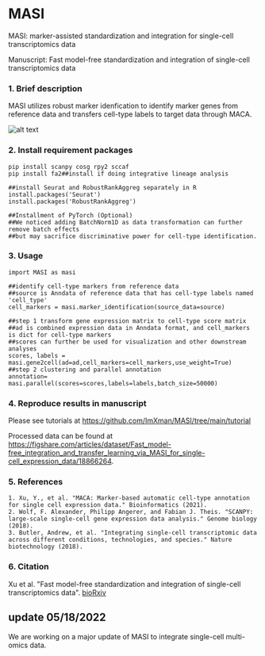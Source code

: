 # MASI

MASI: marker-assisted standardization and integration for single-cell transcriptomics data

Manuscript: Fast model-free standardization and integration of single-cell transcriptomics data

### 1. Brief description
MASI utilizes robust marker idenfication to identify marker genes from reference data and transfers cell-type labels to target data through MACA.

![alt text](https://github.com/ImXman/MASI/blob/main/MASI/Figure%201.jpg?raw=true)

### 2. Install requirement packages
    pip install scanpy cosg rpy2 sccaf
    pip install fa2##install if doing integrative lineage analysis
    
    ##install Seurat and RobustRankAggreg separately in R
    install.packages('Seurat')
    install.packages('RobustRankAggreg')
    
    ##Installment of PyTorch (Optional)
    ##We noticed adding BatchNorm1D as data transformation can further remove batch effects 
    ##but may sacrifice discriminative power for cell-type identification.
    
### 3. Usage
    import MASI as masi
    
    ##identify cell-type markers from reference data
    ##source is Anndata of reference data that has cell-type labels named 'cell_type'
    cell_markers = masi.marker_identification(source_data=source)
    
    ##step 1 transform gene expression matrix to cell-type score matrix
    ##ad is combined expression data in Anndata format, and cell_markers is dict for cell-type markers 
    ##scores can further be used for visualization and other downstream analyses
    scores, labels = masi.gene2cell(ad=ad,cell_markers=cell_markers,use_weight=True)
    ##step 2 clustering and parallel annotation
    annotation= masi.parallel(scores=scores,labels=labels,batch_size=50000)

### 4. Reproduce results in manuscript
Please see tutorials at https://github.com/ImXman/MASI/tree/main/tutorial

Processed data can be found at https://figshare.com/articles/dataset/Fast_model-free_integration_and_transfer_learning_via_MASI_for_single-cell_expression_data/18866264.
    

### 5. References
    1. Xu, Y., et al. "MACA: Marker-based automatic cell-type annotation for single cell expression data." Bioinformatics (2021).
    2. Wolf, F. Alexander, Philipp Angerer, and Fabian J. Theis. "SCANPY: large-scale single-cell gene expression data analysis." Genome biology (2018).
    3. Butler, Andrew, et al. "Integrating single-cell transcriptomic data across different conditions, technologies, and species." Nature biotechnology (2018).

### 6. Citation
Xu et al. "Fast model-free standardization and integration of single-cell transcriptomics data". <a href="https://www.biorxiv.org/content/10.1101/2022.03.28.486110v1">bioRxiv</a>

## update 05/18/2022
We are working on a major update of MASI to integrate single-cell multi-omics data.
